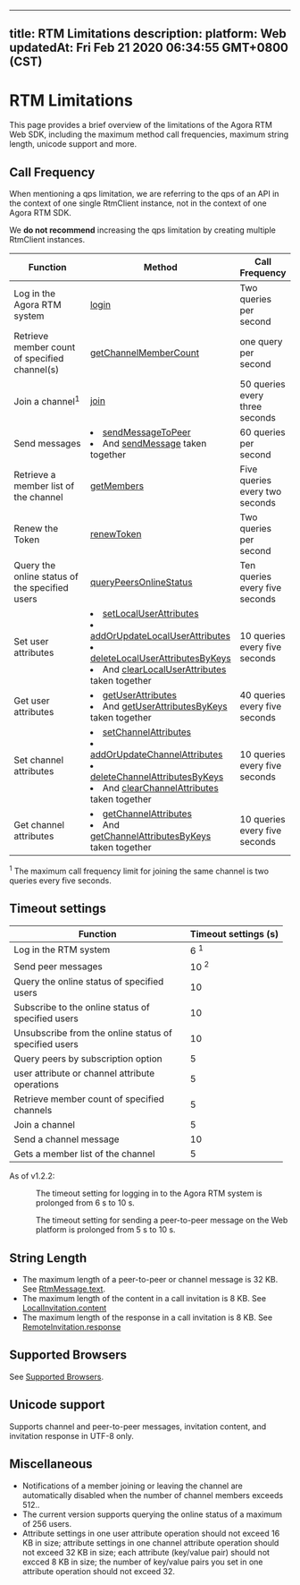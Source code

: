 
---
title: RTM Limitations
description: 
platform: Web
updatedAt: Fri Feb 21 2020 06:34:55 GMT+0800 (CST)
---
# RTM Limitations

This page provides a brief overview of the limitations of the Agora RTM Web SDK, including the maximum method call frequencies, maximum string length, unicode support and more.

## Call Frequency

When mentioning a qps limitation, we are referring to the qps of an API in the context of one single RtmClient instance, not in the context of one Agora RTM SDK.

<div class="alert note">We <b>do not recommend</b> increasing the qps limitation by creating multiple RtmClient instances.</div>

| Function                                                    | Method                                                       | Call Frequency                 |
| ----------------------------------------------------------- | ------------------------------------------------------------ | ------------------------------ |
| Log in the Agora RTM system                                | [login](https://docs.agora.io/en/Real-time-Messaging/API%20Reference/RTM_web/classes/rtmclient.html#login) | Two queries per second         |
| Retrieve member count of specified channel(s) | [getChannelMemberCount](https://docs.agora.io/en/Real-time-Messaging/API%20Reference/RTM_web/classes/rtmclient.html#getchannelmembercount) | one query per second |
| Join a channel<sup>1</sup> | [join](https://docs.agora.io/en/Real-time-Messaging/API%20Reference/RTM_web/classes/rtmchannel.html#join) | 50 queries every three seconds |
| Send messages | <li>[sendMessageToPeer](https://docs.agora.io/en/Real-time-Messaging/API%20Reference/RTM_web/classes/rtmclient.html#sendmessagetopeer) <li> And [sendMessage](https://docs.agora.io/en/Real-time-Messaging/API%20Reference/RTM_web/classes/rtmchannel.html#sendmessage) taken together | 60 queries per second          |
| Retrieve a member list of the channel                      | [getMembers](https://docs.agora.io/en/Real-time-Messaging/API%20Reference/RTM_web/classes/rtmchannel.html#getmembers) | Five queries every two seconds |
| Renew the Token        | [renewToken](https://docs.agora.io/en/Real-time-Messaging/API%20Reference/RTM_web/classes/rtmclient.html#renewtoken) | Two queries per second         |
| Query the online status of the specified users            | [queryPeersOnlineStatus](https://docs.agora.io/en/Real-time-Messaging/API%20Reference/RTM_web/classes/rtmclient.html#querypeersonlinestatus) | Ten queries every five seconds        |
| Set user attributes | <li>[setLocalUserAttributes](https://docs.agora.io/en/Real-time-Messaging/API%20Reference/RTM_web/classes/rtmclient.html#setlocaluserattributes)<li>[addOrUpdateLocalUserAttributes](https://docs.agora.io/en/Real-time-Messaging/API%20Reference/RTM_web/classes/rtmclient.html#addorupdatelocaluserattributes)<li>[deleteLocalUserAttributesByKeys](https://docs.agora.io/en/Real-time-Messaging/API%20Reference/RTM_web/classes/rtmclient.html#deletelocaluserattributesbykeys)<li>And [clearLocalUserAttributes](https://docs.agora.io/en/Real-time-Messaging/API%20Reference/RTM_web/classes/rtmclient.html#clearlocaluserattributes) taken together | 10 queries every five seconds          |
| Get user attributes | <li>[getUserAttributes](https://docs.agora.io/en/Real-time-Messaging/API%20Reference/RTM_web/classes/rtmclient.html#getuserattributes)<li>And [getUserAttributesByKeys](https://docs.agora.io/en/Real-time-Messaging/API%20Reference/RTM_web/classes/rtmclient.html#getuserattributesbykeys) taken together | 40 queries every five seconds          |
| Set channel attributes | <li>[setChannelAttributes](https://docs.agora.io/en/Real-time-Messaging/API%20Reference/RTM_web/classes/rtmclient.html#setchannelattributes)<li>[addOrUpdateChannelAttributes](https://docs.agora.io/en/Real-time-Messaging/API%20Reference/RTM_web/classes/rtmclient.html#addorupdatechannelattributes)<li>[deleteChannelAttributesByKeys](https://docs.agora.io/en/Real-time-Messaging/API%20Reference/RTM_web/classes/rtmclient.html#deletechannelattributesbykeys)<li>And [clearChannelAttributes](https://docs.agora.io/en/Real-time-Messaging/API%20Reference/RTM_web/classes/rtmclient.html#clearchannelattributes) taken together | 10 queries every five seconds          |
| Get channel attributes | <li>[getChannelAttributes](https://docs.agora.io/en/Real-time-Messaging/API%20Reference/RTM_web/classes/rtmclient.html#getchannelattributes)<li>And [getChannelAttributesByKeys](https://docs.agora.io/en/Real-time-Messaging/API%20Reference/RTM_web/classes/rtmclient.html#getchannelattributesbykeys) taken together | 10 queries every five seconds          |

<div class="alert note"><sup>1</sup> The maximum call frequency limit for joining the same channel is two queries every five seconds.</div>

## Timeout settings

<style> table th:first-of-type {     width: 300px; } th:third-of-type {     width: 100px; }</style>

| Function | Timeout settings (s) | 
| ---------------- | ---------------- | 
| Log in the RTM system   | 6 <sup>1</sup>   | 
| Send peer messages  | 10  <sup>2</sup>    | 
| Query the online status of specified users  | 10     | 
| Subscribe to the online status of specified users  | 10     | 
| Unsubscribe from the online status of specified users  | 10     | 
| Query peers by subscription option  | 5     | 
| user attribute or channel attribute operations  | 5     | 
| Retrieve member count of specified channels  | 5    | 
| Join a channel  | 5    | 
| Send a channel message| 10    | 
| Gets a member list of the channel  | 5   | 


 
<div class="alert note">As of v1.2.2: <ul><ol>The timeout setting for logging in to the Agora RTM system is prolonged from 6 s to 10 s. </ol><ol>The timeout setting for sending a peer-to-peer message on the Web platform is prolonged from 5 s to 10 s. </ol></ul></div>
 

## String Length

- The maximum length of a peer-to-peer or channel message is 32 KB. See [RtmMessage.text](https://docs.agora.io/en/Real-time-Messaging/API%20Reference/RTM_web/interfaces/rtmtextmessage.html#text).
- The maximum length of the content in a call invitation is 8 KB. See [LocalInvitation.content](https://docs.agora.io/en/Real-time-Messaging/API%20Reference/RTM_web/classes/localinvitation.html#content)
- The maximum length of the response in a call invitation is 8 KB. See [RemoteInvitation.response](https://docs.agora.io/en/Real-time-Messaging/API%20Reference/RTM_web/classes/remoteinvitation.html#response)
	
## Supported Browsers
	
See [Supported Browsers](https://docs.agora.io/en/Real-time-Messaging/messaging_web?platform=Web#prerequisites).

## Unicode support 

Supports channel and peer-to-peer messages, invitation content, and invitation response in UTF-8 only. 


## Miscellaneous 

- Notifications of a member joining or leaving the channel are automatically disabled when the number of channel members exceeds 512..
- The current version supports querying the online status of a maximum of 256 users.
- Attribute settings in one user attribute operation should not exceed 16 KB in size; attribute settings in one channel attribute operation should not exceed 32 KB in size; each attribute (key/value pair) should not excced 8 KB in size; the number of key/value pairs you set in one attribute operation should not exceed 32. 
